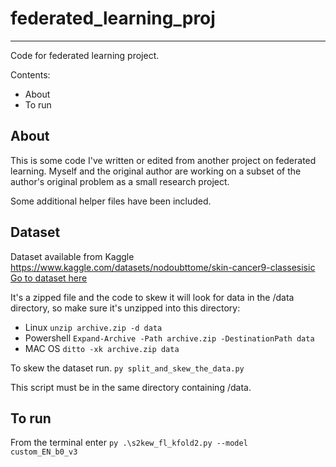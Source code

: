 # federated_learning_proj

---

Code for federated learning project.

Contents:
 - About
 - To run
 
 ## About
 
 This is some code I've written or edited from another project on federated learning. Myself and the original author are working on a subset of the author's original problem as a small research project.

 Some additional helper files have been included.
 
 ## Dataset
 
 Dataset available from Kaggle https://www.kaggle.com/datasets/nodoubttome/skin-cancer9-classesisic
 [Go to dataset here](https://www.kaggle.com/datasets/nodoubttome/skin-cancer9-classesisic)
 
 It's a zipped file and the code to skew it will look for data in the /data directory, so make sure it's unzipped into this directory:
- Linux ```unzip archive.zip -d data```
- Powershell ```Expand-Archive -Path archive.zip -DestinationPath data```
- MAC OS ```ditto -xk archive.zip data```
 
 To skew the dataset run.
 ```py split_and_skew_the_data.py```

This script must be in the same directory containing /data.
 
 ## To run
 
 From the terminal enter <code>py .\s2kew_fl_kfold2.py --model custom_EN_b0_v3</code>
 
